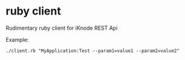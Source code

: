 ruby client
===========

Rudimentary ruby client for iKnode REST Api

Example:
```
./client.rb "MyApplication:Test --param1=value1 --param2=value2"
```
